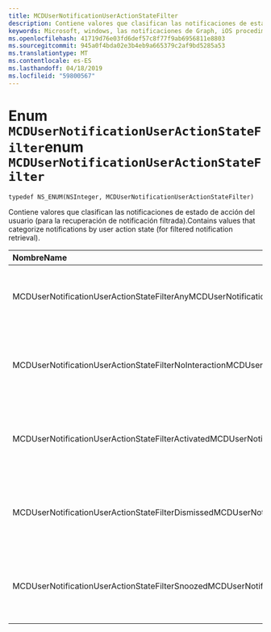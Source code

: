 ```yaml
---
title: MCDUserNotificationUserActionStateFilter
description: Contiene valores que clasifican las notificaciones de estado de acción del usuario (para la recuperación de notificación filtrada).
keywords: Microsoft, windows, las notificaciones de Graph, iOS procedimientos, procedimientos iPhone
ms.openlocfilehash: 41719d76e03fd6def57c8f77f9ab6956811e8803
ms.sourcegitcommit: 945a0f4bda02e3b4eb9a665379c2af9bd5285a53
ms.translationtype: MT
ms.contentlocale: es-ES
ms.lasthandoff: 04/18/2019
ms.locfileid: "59800567"
---
```

# <a name="enum-mcdusernotificationuseractionstatefilter"></a><span data-ttu-id="a5a0d-104">Enum `MCDUserNotificationUserActionStateFilter`</span><span class="sxs-lookup"><span data-stu-id="a5a0d-104">enum `MCDUserNotificationUserActionStateFilter`</span></span>

```
typedef NS_ENUM(NSInteger, MCDUserNotificationUserActionStateFilter)
```

<span data-ttu-id="a5a0d-105">Contiene valores que clasifican las notificaciones de estado de acción del usuario (para la recuperación de notificación filtrada).</span><span class="sxs-lookup"><span data-stu-id="a5a0d-105">Contains values that categorize notifications by user action state (for filtered notification retrieval).</span></span>

|<span data-ttu-id="a5a0d-106">Nombre</span><span class="sxs-lookup"><span data-stu-id="a5a0d-106">Name</span></span> | <span data-ttu-id="a5a0d-107">Valor</span><span class="sxs-lookup"><span data-stu-id="a5a0d-107">Value</span></span> | <span data-ttu-id="a5a0d-108">Descripción</span><span class="sxs-lookup"><span data-stu-id="a5a0d-108">Description</span></span> |
|:-- |:-- |:-- |
|   <span data-ttu-id="a5a0d-109">MCDUserNotificationUserActionStateFilterAny</span><span class="sxs-lookup"><span data-stu-id="a5a0d-109">MCDUserNotificationUserActionStateFilterAny</span></span>|<span data-ttu-id="a5a0d-110">0</span><span class="sxs-lookup"><span data-stu-id="a5a0d-110">0</span></span>| <span data-ttu-id="a5a0d-111">Incluir notificaciones independientemente del estado de acción del usuario.</span><span class="sxs-lookup"><span data-stu-id="a5a0d-111">Include notifications regardless of user action state.</span></span>|
|   <span data-ttu-id="a5a0d-112">MCDUserNotificationUserActionStateFilterNoInteraction</span><span class="sxs-lookup"><span data-stu-id="a5a0d-112">MCDUserNotificationUserActionStateFilterNoInteraction</span></span> |<span data-ttu-id="a5a0d-113">1</span><span class="sxs-lookup"><span data-stu-id="a5a0d-113">1</span></span>| <span data-ttu-id="a5a0d-114">Incluyen las notificaciones que no se ha actuado por el usuario.</span><span class="sxs-lookup"><span data-stu-id="a5a0d-114">Include notifications that have not been acted on by the user.</span></span>|
|   <span data-ttu-id="a5a0d-115">MCDUserNotificationUserActionStateFilterActivated</span><span class="sxs-lookup"><span data-stu-id="a5a0d-115">MCDUserNotificationUserActionStateFilterActivated</span></span>|<span data-ttu-id="a5a0d-116">2</span><span class="sxs-lookup"><span data-stu-id="a5a0d-116">2</span></span>| <span data-ttu-id="a5a0d-117">Incluyen las notificaciones que se han activado por el usuario.</span><span class="sxs-lookup"><span data-stu-id="a5a0d-117">Include notifications that have been activated by the user.</span></span>|
|   <span data-ttu-id="a5a0d-118">MCDUserNotificationUserActionStateFilterDismissed</span><span class="sxs-lookup"><span data-stu-id="a5a0d-118">MCDUserNotificationUserActionStateFilterDismissed</span></span>|<span data-ttu-id="a5a0d-119">3</span><span class="sxs-lookup"><span data-stu-id="a5a0d-119">3</span></span>| <span data-ttu-id="a5a0d-120">Incluyen las notificaciones que se han descartado por el usuario.</span><span class="sxs-lookup"><span data-stu-id="a5a0d-120">Include notifications that have been dismissed by the user.</span></span>|
|   <span data-ttu-id="a5a0d-121">MCDUserNotificationUserActionStateFilterSnoozed</span><span class="sxs-lookup"><span data-stu-id="a5a0d-121">MCDUserNotificationUserActionStateFilterSnoozed</span></span>|<span data-ttu-id="a5a0d-122">4</span><span class="sxs-lookup"><span data-stu-id="a5a0d-122">4</span></span>| <span data-ttu-id="a5a0d-123">Incluyen las notificaciones que se han pospuesto por el usuario.</span><span class="sxs-lookup"><span data-stu-id="a5a0d-123">Include notifications that have been snoozed by the user.</span></span>|